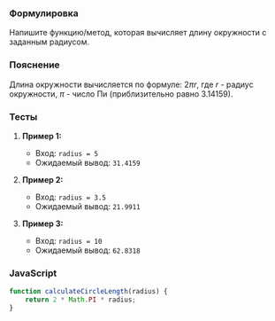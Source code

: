 
### Формулировка
Напишите функцию/метод, которая вычисляет длину окружности с заданным радиусом.

### Пояснение
Длина окружности вычисляется по формуле: $2\pi r$, где $r$ - радиус окружности, $\pi$ - число Пи (приблизительно равно 3.14159).

### Тесты

1. **Пример 1:**
   - Вход: `radius = 5`
   - Ожидаемый вывод: `31.4159`

2. **Пример 2:**
   - Вход: `radius = 3.5`
   - Ожидаемый вывод: `21.9911`

3. **Пример 3:**
   - Вход: `radius = 10`
   - Ожидаемый вывод: `62.8318`

### JavaScript
```javascript
function calculateCircleLength(radius) {
    return 2 * Math.PI * radius;
}
```

